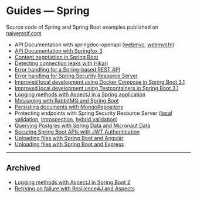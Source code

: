# Guides &mdash; Spring

Source code of Spring and Spring Boot examples published on [naiyerasif.com](https://www.naiyerasif.com)

- API Documentation with springdoc-openapi ([webmvc](./springdoc-webmvc-integration/), [webmvcfn](./springdoc-webmvcfn-integration/))
- [API Documentation with Springfox 3](./springfox3-webmvc-integration/)
- [Content negotiation in Spring Boot](./spring-content-negotiation/)
- [Detecting connection leaks with Hikari](./spring-data-jdbc-hikari-leak-detection/)
- [Error handling for a Spring-based REST API](./spring-rest-error-handling/)
- [Error handling for Spring Security Resource Server](./spring-security-resource-server-error-handling/)
- [Improved local development using Docker Compose in Spring Boot 3.1](./springboot3-local-dev-docker-compose/)
- [Improved local development using Testcontainers in Spring Boot 3.1](./springboot3-local-dev-testcontainers/)
- [Logging methods with AspectJ in a Spring application](./springboot3-aop-method-logging/)
- [Messaging with RabbitMQ and Spring Boot](./spring-messaging-rabbitmq/)
- [Persisting documents with MongoRepository](./spring-data-mongo-repository/)
- Protecting endpoints with Spring Security Resource Server ([local validation](./spring-security-token-validation-local/), [introspection](./spring-security-token-introspection/), [hybrid validation](./spring-security-token-validation-hybrid/))
- [Querying Postgres with Spring Data and Micronaut Data](./spring-data-micronaut-data/)
- [Securing Spring Boot APIs with JWT Authentication](./spring-security-jwt-auth/)
- [Uploading files with Spring Boot and Angular](./spring-file-upload/)
- [Uploading files with Spring Boot and Express](./springrx-file-upload/)

---

## Archived

- [Logging methods with AspectJ in Spring Boot 2](../@archive/spring/springboot2-aop-method-logging/)
- [Retrying on failure with Resilience4J and Aspects](../@archive/spring/springboot2-aop-retry-on-failure/)
